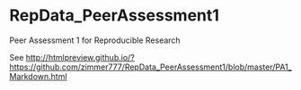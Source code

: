 RepData_PeerAssessment1
=======================

Peer Assessment 1 for Reproducible Research

See http://htmlpreview.github.io/?https://github.com/zimmer777/RepData_PeerAssessment1/blob/master/PA1_Markdown.html
